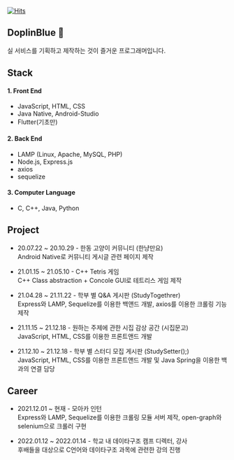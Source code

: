 [![Hits](https://hits.seeyoufarm.com/api/count/incr/badge.svg?url=https%3A%2F%2Fgithub.com%2FYuSoeun%2Fhit-counter&count_bg=%233D61C8&title_bg=%23555555&icon=&icon_color=%23E7E7E7&title=hits&edge_flat=false)](https://hits.seeyoufarm.com)

## DoplinBlue 👋
실 서비스를 기획하고 제작하는 것이 즐거운 프로그래머입니다.

## Stack
#### 1. Front End
- JavaScript, HTML, CSS
- Java Native, Android-Studio
- Flutter(기초만)

#### 2. Back End
- LAMP (Linux, Apache, MySQL, PHP)
- Node.js, Express.js
- axios
- sequelize

#### 3. Computer Language
- C, C++, Java, Python

## Project

- 20.07.22 ~ 20.10.29 - 한동 고양이 커뮤니티 (한냥만요)  
Android Native로 커뮤니티 게시글 관련 페이지 제작

- 21.01.15 ~ 21.05.10 - C++ Tetris 게임  
C++ Class abstraction + Concole GUI로 테트리스 게임 제작

- 21.04.28 ~ 21.11.22 - 학부 별 Q&A 게시판 (StudyTogethrer)  
Express와 LAMP, Sequelize를 이용한 백앤드 개발, axios를 이용한 크롤링 기능 제작

- 21.11.15 ~ 21.12.18 - 원하는 주제에 관한 시집 감상 공간 (시집문고)  
JavaScript, HTML, CSS를 이용한 프론트앤드 개발

- 21.12.10 ~ 21.12.18 - 학부 별 스터디 모집 게시판 (StudySetter();)  
JavaScript, HTML, CSS를 이용한 프론트앤드 개발 및 Java Spring을 이용한 백과의 연결 담당

## Career

- 2021.12.01 ~ 현재 - 모아카 인턴  
Express와 LAMP, Sequelize를 이용한 크롤링 모듈 서버 제작, open-graph와 selenium으로 크롤러 구현

- 2022.01.12 ~ 2022.01.14 - 학교 내 데이타구조 캠프 디렉터, 강사  
후배들을 대상으로 C언어와 데이타구조 과목에 관련한 강의 진행
